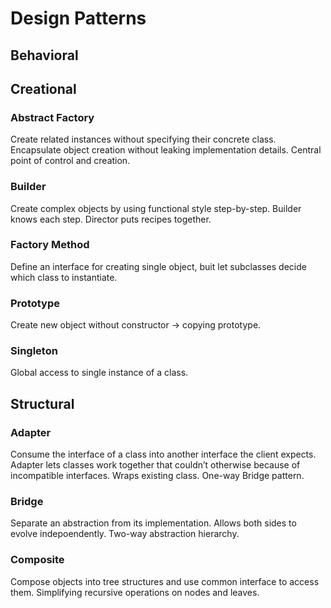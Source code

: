 # Design Patterns
## Behavioral
## Creational
### Abstract Factory
Create related instances without specifying their concrete class. Encapsulate object creation without leaking implementation details. Central point of control and creation.
### Builder
Create complex objects by using functional style step-by-step. Builder knows each step. Director puts recipes together.
### Factory Method
Define an interface for creating single object, buit let subclasses decide which class to instantiate.
### Prototype
Create new object without constructor -> copying prototype.
### Singleton
Global access to single instance of a class.
## Structural
### Adapter
Consume the interface of a class into another interface the client expects. Adapter lets classes work together that couldn’t otherwise because of incompatible interfaces. Wraps existing class. One-way Bridge pattern.
### Bridge
Separate an abstraction from its implementation. Allows both sides to evolve indepoendently. Two-way abstraction hierarchy.
### Composite
Compose objects into tree structures and use common interface to access them. Simplifying recursive operations on nodes and leaves.